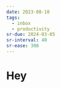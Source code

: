 ```yaml
---
date: 2023-08-10
tags:
  - inbox
  - productivity
sr-due: 2024-03-05
sr-interval: 40
sr-ease: 308
---
```


# Hey